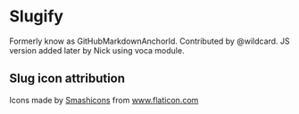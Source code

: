 # Slugify

Formerly know as GitHubMarkdownAnchorId. Contributed by @wildcard.
JS version added later by Nick using voca module.

## Slug icon attribution

<div>Icons made by <a href="https://smashicons.com/" title="Smashicons">Smashicons</a> from <a href="https://www.flaticon.com/" title="Flaticon">www.flaticon.com</a></div>
